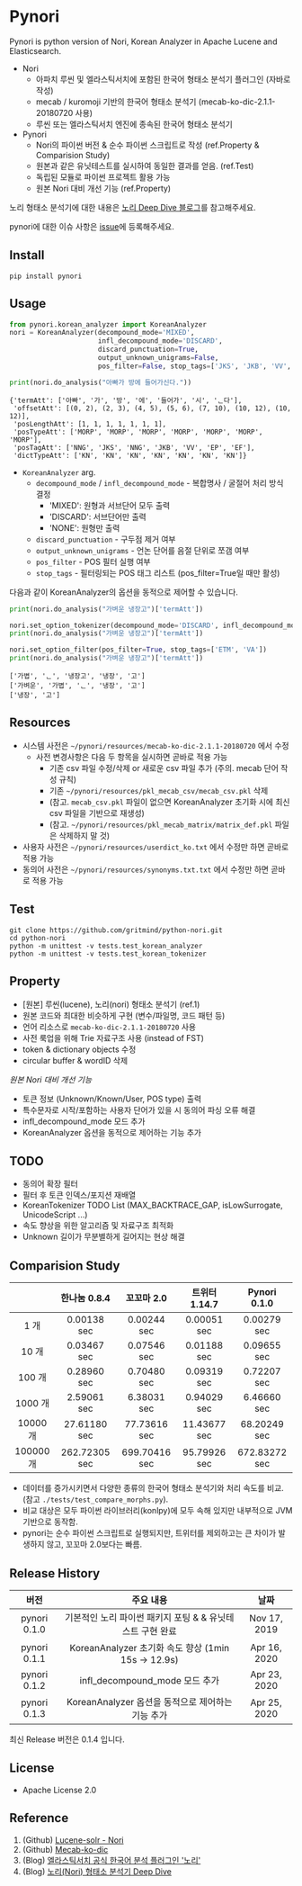 # Pynori

Pynori is python version of Nori, Korean Analyzer in Apache Lucene and Elasticsearch.

* Nori
   * 아파치 루씬 및 엘라스틱서치에 포함된 한국어 형태소 분석기 플러그인 (자바로 작성)
   * mecab / kuromoji 기반의 한국어 형태소 분석기 (mecab-ko-dic-2.1.1-20180720 사용)
   * 루씬 또는 엘라스틱서치 엔진에 종속된 한국어 형태소 분석기
* Pynori
   * Nori의 파이썬 버전 & 순수 파이썬 스크립트로 작성 (ref.Property & Comparision Study)
   * 원본과 같은 유닛테스트를 실시하여 동일한 결과를 얻음. (ref.Test)
   * 독립된 모듈로 파이썬 프로젝트 활용 가능
   * 원본 Nori 대비 개선 기능 (ref.Property)

노리 형태소 분석기에 대한 내용은 [노리 Deep Dive 블로그](https://gritmind.github.io/2019/05/nori-deep-dive.html)를 참고해주세요.

pynori에 대한 이슈 사항은 [issue](https://github.com/gritmind/python-nori/issues)에 등록해주세요. 


## Install

```
pip install pynori
```

## Usage

```python
from pynori.korean_analyzer import KoreanAnalyzer
nori = KoreanAnalyzer(decompound_mode='MIXED',
                      infl_decompound_mode='DISCARD',
                      discard_punctuation=True,
                      output_unknown_unigrams=False,
                      pos_filter=False, stop_tags=['JKS', 'JKB', 'VV', 'EF'])

print(nori.do_analysis("아빠가 방에 들어가신다."))
```
```
{'termAtt': ['아빠', '가', '방', '에', '들어가', '시', 'ᆫ다'],
 'offsetAtt': [(0, 2), (2, 3), (4, 5), (5, 6), (7, 10), (10, 12), (10, 12)],
 'posLengthAtt': [1, 1, 1, 1, 1, 1, 1],
 'posTypeAtt': ['MORP', 'MORP', 'MORP', 'MORP', 'MORP', 'MORP', 'MORP'],
 'posTagAtt': ['NNG', 'JKS', 'NNG', 'JKB', 'VV', 'EP', 'EF'],
 'dictTypeAtt': ['KN', 'KN', 'KN', 'KN', 'KN', 'KN', 'KN']}
```

* `KoreanAnalyzer` arg.
   * `decompound_mode` / `infl_decompound_mode` - 복합명사 / 굴절어 처리 방식 결정
      * 'MIXED': 원형과 서브단어 모두 출력
      * 'DISCARD': 서브단어만 출력
      * 'NONE': 원형만 출력
   * `discard_punctuation` - 구두점 제거 여부
   * `output_unknown_unigrams` - 언논 단어를 음절 단위로 쪼갬 여부
   * `pos_filter` - POS 필터 실행 여부
   * `stop_tags` - 필터링되는 POS 태그 리스트 (pos_filter=True일 때만 활성)

다음과 같이 KoreanAnalyzer의 옵션을 동적으로 제어할 수 있습니다.

```python
print(nori.do_analysis("가벼운 냉장고")['termAtt'])

nori.set_option_tokenizer(decompound_mode='DISCARD', infl_decompound_mode='MIXED')
print(nori.do_analysis("가벼운 냉장고")['termAtt'])

nori.set_option_filter(pos_filter=True, stop_tags=['ETM', 'VA'])
print(nori.do_analysis("가벼운 냉장고")['termAtt'])
```
```
['가볍', 'ᆫ', '냉장고', '냉장', '고']
['가벼운', '가볍', 'ᆫ', '냉장', '고']
['냉장', '고']
```


## Resources

* 시스템 사전은 `~/pynori/resources/mecab-ko-dic-2.1.1-20180720` 에서 수정
   * 사전 변경사항은 다음 두 항목을 실시하면 곧바로 적용 가능
      * 기존 csv 파일 수정/삭제 or 새로운 csv 파일 추가 (주의. mecab 단어 작성 규칙)
      * 기존 `~/pynori/resources/pkl_mecab_csv/mecab_csv.pkl` 삭제
      * (참고. `mecab_csv.pkl` 파일이 없으면 KoreanAnalyzer 초기화 시에 최신 csv 파일을 기반으로 재생성)
      * (참고. `~/pynori/resources/pkl_mecab_matrix/matrix_def.pkl` 파일은 삭제하지 말 것)
* 사용자 사전은 `~/pynori/resources/userdict_ko.txt` 에서 수정만 하면 곧바로 적용 가능
* 동의어 사전은 `~/pynori/resources/synonyms.txt.txt` 에서 수정만 하면 곧바로 적용 가능

## Test

```
git clone https://github.com/gritmind/python-nori.git
cd python-nori
python -m unittest -v tests.test_korean_analyzer
python -m unittest -v tests.test_korean_tokenizer
```


## Property

* [원본] 루씬(lucene), 노리(nori) 형태소 분석기 (ref.1)
* 원본 코드와 최대한 비슷하게 구현 (변수/파일명, 코드 패턴 등)
* 언어 리소스로 `mecab-ko-dic-2.1.1-20180720` 사용
* 사전 룩업을 위해 Trie 자료구조 사용 (instead of FST)
* token & dictionary objects 수정
* circular buffer & wordID 삭제

_원본 Nori 대비 개선 기능_

* 토큰 정보 (Unknown/Known/User, POS type) 출력
* 특수문자로 시작/포함하는 사용자 단어가 있을 시 동의어 파싱 오류 해결
* infl_decompound_mode 모드 추가
* KoreanAnalyzer 옵션을 동적으로 제어하는 기능 추가


## TODO

* 동의어 확장 필터
* 필터 후 토큰 인덱스/포지션 재배열
* KoreanTokenizer TODO List (MAX_BACKTRACE_GAP, isLowSurrogate, UnicodeScript ...)
* 속도 향상을 위한 알고리즘 및 자료구조 최적화
* Unknown 길이가 무분별하게 길어지는 현상 해결


## Comparision Study

|                 | 한나눔 0.8.4      | 꼬꼬마 2.0     | 트위터 1.14.7   | Pynori 0.1.0    |
| :-------------: | :-------------: |:-------------:|:-------------:|:-------------:|
| 1 개             | 0.00138 sec     | 0.00244 sec   | 0.00051 sec    | 0.00279 sec   |
| 10 개            | 0.03467 sec     | 0.07546 sec   | 0.01188 sec    | 0.09655 sec   |
| 100 개           | 0.28960 sec     | 0.70480 sec   | 0.09319 sec    | 0.72207 sec   |
| 1000 개          | 2.59061 sec     | 6.38031 sec   | 0.94029 sec    | 6.46660 sec   |
| 10000 개         | 27.61180 sec     | 77.73616 sec   | 11.43677 sec    | 68.20249 sec   |
| 100000 개        | 262.72305 sec     | 699.70416 sec   | 95.79926 sec    | 672.83272 sec   |

* 데이터를 증가시키면서 다양한 종류의 한국어 형태소 분석기와 처리 속도를 비교. (참고 `./tests/test_compare_morphs.py`). 
* 비교 대상은 모두 파이썬 라이브러리(konlpy)에 모두 속해 있지만 내부적으로 JVM 기반으로 동작함. 
* pynori는 순수 파이썬 스크립트로 실행되지만, 트위터를 제외하고는 큰 차이가 발생하지 않고, 꼬꼬마 2.0보다는 빠름.

## Release History

| 버전             | 주요 내용             | 날짜     |
| :-------------: | :-------------: | :-----: |
| pynori 0.1.0    | 기본적인 노리 파이썬 패키지 포팅 & & 유닛테스트 구현 완료 | Nov 17, 2019 |
| pynori 0.1.1    | KoreanAnalyzer 초기화 속도 향상 (1min 15s -> 12.9s)     | Apr 16, 2020 |
| pynori 0.1.2    | infl_decompound_mode 모드 추가                        | Apr 23, 2020 |
| pynori 0.1.3    | KoreanAnalyzer 옵션을 동적으로 제어하는 기능 추가           | Apr 25, 2020 |

최신 Release 버전은 0.1.4 입니다.

## License

* Apache License 2.0

## Reference
1. (Github) [Lucene-solr - Nori](https://github.com/apache/lucene-solr/tree/master/lucene/analysis/nori)
2. (Github) [Mecab-ko-dic](https://bitbucket.org/eunjeon/mecab-ko-dic/src/master/)
3. (Blog) [엘라스틱서치 공식 한국어 분석 플러그인 '노리'](https://www.elastic.co/kr/blog/nori-the-official-elasticsearch-plugin-for-korean-language-analysis)
4. (Blog) [노리(Nori) 형태소 분석기 Deep Dive](https://gritmind.github.io/2019/05/nori-deep-dive.html)
